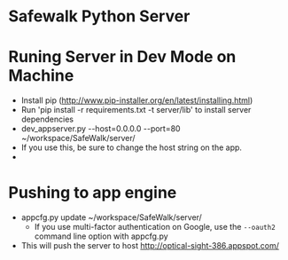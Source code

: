 Safewalk Python Server
========

Runing Server in Dev Mode on Machine
========
 * Install pip (http://www.pip-installer.org/en/latest/installing.html)
 * Run 'pip install -r requirements.txt -t server/lib' to install server dependencies
 * dev_appserver.py --host=0.0.0.0  --port=80 ~/workspace/SafeWalk/server/
 * If you use this, be sure to change the host string on the app. 
 *

Pushing to app engine
===== 
 * appcfg.py update ~/workspace/SafeWalk/server/
   * If you use multi-factor authentication on Google, use the `--oauth2` command line option with appcfg.py
 * This will push the server to host http://optical-sight-386.appspot.com/
